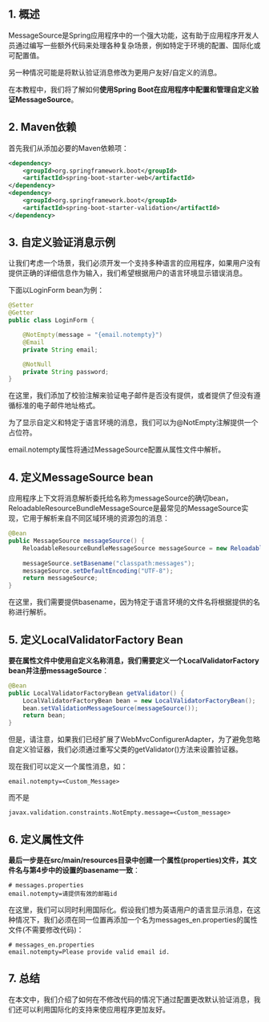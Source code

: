 ## 1. 概述

MessageSource是Spring应用程序中的一个强大功能，这有助于应用程序开发人员通过编写一些额外代码来处理各种复杂场景，例如特定于环境的配置、国际化或可配置值。

另一种情况可能是将默认验证消息修改为更用户友好/自定义的消息。

在本教程中，我们将了解如何**使用Spring Boot在应用程序中配置和管理自定义验证MessageSource**。

## 2. Maven依赖

首先我们从添加必要的Maven依赖项：

```xml
<dependency>
    <groupId>org.springframework.boot</groupId>
    <artifactId>spring-boot-starter-web</artifactId>
</dependency>
<dependency>
    <groupId>org.springframework.boot</groupId>
    <artifactId>spring-boot-starter-validation</artifactId>
</dependency>
```

## 3. 自定义验证消息示例

让我们考虑一个场景，我们必须开发一个支持多种语言的应用程序，如果用户没有提供正确的详细信息作为输入，我们希望根据用户的语言环境显示错误消息。

下面以LoginForm bean为例：

```java
@Setter
@Getter
public class LoginForm {

    @NotEmpty(message = "{email.notempty}")
    @Email
    private String email;

    @NotNull
    private String password;
}
```

在这里，我们添加了校验注解来验证电子邮件是否没有提供，或者提供了但没有遵循标准的电子邮件地址格式。

为了显示自定义和特定于语言环境的消息，我们可以为@NotEmpty注解提供一个占位符。

email.notempty属性将通过MessageSource配置从属性文件中解析。

## 4. 定义MessageSource bean

应用程序上下文将消息解析委托给名称为messageSource的确切bean，ReloadableResourceBundleMessageSource是最常见的MessageSource实现，它用于解析来自不同区域环境的资源包的消息：

```java
@Bean
public MessageSource messageSource() {
    ReloadableResourceBundleMessageSource messageSource = new ReloadableResourceBundleMessageSource();
    
    messageSource.setBasename("classpath:messages");
    messageSource.setDefaultEncoding("UTF-8");
    return messageSource;
}
```

在这里，我们需要提供basename，因为特定于语言环境的文件名将根据提供的名称进行解析。

## 5. 定义LocalValidatorFactory Bean

**要在属性文件中使用自定义名称消息，我们需要定义一个LocalValidatorFactory bean并注册messageSource**：

```java
@Bean
public LocalValidatorFactoryBean getValidator() {
    LocalValidatorFactoryBean bean = new LocalValidatorFactoryBean();
    bean.setValidationMessageSource(messageSource());
    return bean;
}
```

但是，请注意，如果我们已经扩展了WebMvcConfigurerAdapter，为了避免忽略自定义验证器，我们必须通过重写父类的getValidator()方法来设置验证器。

现在我们可以定义一个属性消息，如：

```properties
email.notempty=<Custom_Message>
```

而不是

```properties
javax.validation.constraints.NotEmpty.message=<Custom_message>
```

## 6. 定义属性文件

**最后一步是在src/main/resources目录中创建一个属性(properties)文件，其文件名与第4步中的设置的basename一致**：

```properties
# messages.properties
email.notempty=请提供有效的邮箱id
```

在这里，我们可以同时利用国际化。假设我们想为英语用户的语言显示消息，在这种情况下，我们必须在同一位置再添加一个名为messages_en.properties的属性文件(不需要修改代码)：

```properties
# messages_en.properties
email.notempty=Please provide valid email id.
```

## 7. 总结

在本文中，我们介绍了如何在不修改代码的情况下通过配置更改默认验证消息，我们还可以利用国际化的支持来使应用程序更加友好。